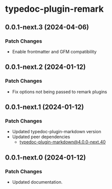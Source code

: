 # typedoc-plugin-remark

## 0.0.1-next.3 (2024-04-06)

### Patch Changes

- Enable frontmatter and GFM compatibility

## 0.0.1-next.2 (2024-01-12)

### Patch Changes

- Fix options not being passed to remark plugins

## 0.0.1-next.1 (2024-01-12)

### Patch Changes

- Updated typedoc-plugin-markdown version
- Updated peer dependencies
  - typedoc-plugin-markdown@4.0.0-next.40

## 0.0.1-next.0 (2024-01-12)

### Patch Changes

- Updated documentation.
